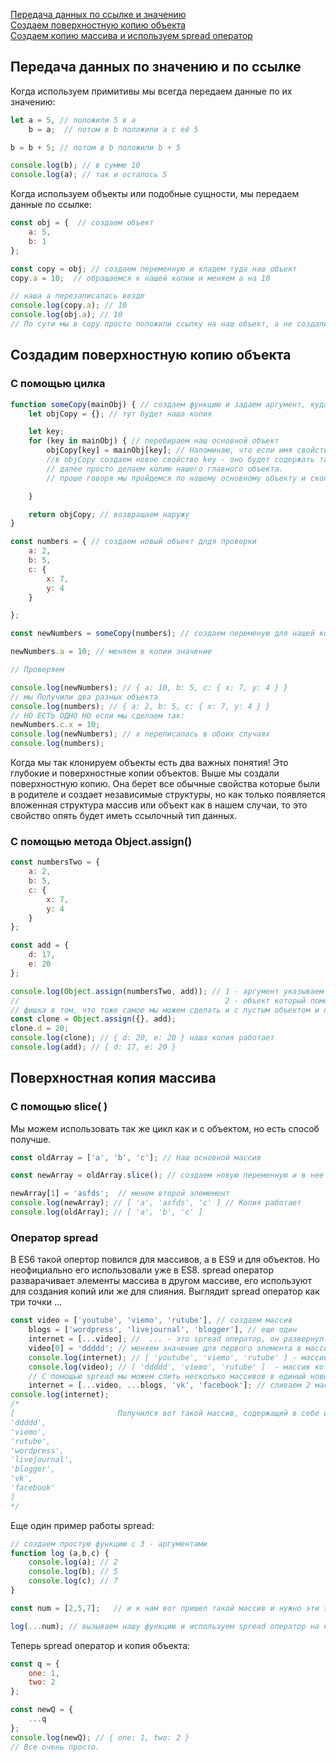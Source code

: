 [Передача данных по ссылке и значению](#link)<br>
[Создаем поверхностную копию объекта](#copy)<br>
[Создаем копию массива и используем spread оператор](#spread)<br>

## <a name ='link'> Передача данных по значению и по ссылке </a> ##
Когда используем примитивы мы всегда передаем данные по их значению:
```javaScript
let a = 5, // положили 5 в а 
    b = a;  // потом в b положили a с её 5

b = b + 5; // потом в b положили b + 5

console.log(b); // в сумме 10 
console.log(a); // так и осталось 5
```
Когда используем объекты или подобные сущности, мы передаем данные по ссылке:
```javaScript
const obj = {  // создаем объект
    a: 5,
    b: 1
};

const copy = obj; // создаем переменную и кладем туда наш объект
copy.a = 10;  // обращаемся к нашей копии и меняем a на 10

// наша a перезаписалась везде
console.log(copy.a); // 10
console.log(obj.a); // 10
// По сути мы в copy просто положили ссылку на наш объект, а не создали его копию.
```
## <a name ='copy'> Создадим поверхностную копию объекта </a> ##

### С помощью цилка ###
```javaScript
function someCopy(mainObj) { // создаем функцию и задаем аргумент, куда будем передавать наш основной объект.
    let objCopy = {}; // тут будет наша копия

    let key;
    for (key in mainObj) { // перебираем наш основной объект
        objCopy[key] = mainObj[key]; // Напоминаю, что если имя свойства в переменной, то обратиться мы можем только через []
        //в objCopy создаем новое свойство key - оно будет содержать такое же значение как и в главном объекте
        // далее просто делаем копию нашего главного объекта.
        // проше говоря мы пройдемся по нашему основному объекту и скопируем все в копию.

    }

    return objCopy; // возвращаем наружу
}

const numbers = { // создаем новый объект длдя проверки
    a: 2,
    b: 5,
    c: {
        x: 7,
        y: 4
    }

};

const newNumbers = someCopy(numbers); // создаем переменую для нашей копии и помещаем в нее функцию копирования и аргумент с нужным объектом

newNumbers.a = 10; // меняем в копии значение

// Проверяем

console.log(newNumbers); // { a: 10, b: 5, c: { x: 7, y: 4 } }
// мы Получили два разных объекта
console.log(numbers); // { a: 2, b: 5, c: { x: 7, y: 4 } }
// НО ЕСТЬ ОДНО НО если мы сделаем так:
newNumbers.c.x = 10;
console.log(newNumbers); // x переписалась в обоих случаях 
console.log(numbers);
```
Когда мы так клонируем объекты есть два важных понятия!
Это глубокие и поверхностные копии объектов.
Выше мы создали поверхностную копию. Она берет все обычные свойства которые были в родителе и создает независимые структуры,
но как только появляется вложенная структура массив или объект как в нашем случаи, то это свойство опять будет иметь ссылочный тип данных.

### С помощью метода Object.assign() ###
```javaScript
const numbersTwo = {
    a: 2,
    b: 5,
    c: {
        x: 7,
        y: 4
    }
};

const add = {
    d: 17,
    e: 20
};

console.log(Object.assign(numbersTwo, add)); // 1 - аргумент указываем объект в который мы хотим все поместить
//                                              2 - объект который помещаем
// фишка в том, что тоже самое мы можем сделать и с пустым объектом и получится просто копия
const clone = Object.assign({}, add);
clone.d = 20;
console.log(clone); // { d: 20, e: 20 } наша копия работает
console.log(add); // { d: 17, e: 20 } 

```
## <a name='spread'> Поверхностная копия массива </a> ##
### С помощью slice( ) ###
Мы можем использовать так же цикл как и с объектом, но есть способ получше.
```javaScript
const oldArray = ['a', 'b', 'c']; // Наш основной массив

const newArray = oldArray.slice(); // создаем новую переменную и в нее кладем наш массив и обращаемся к методу slice( )

newArray[1] = 'asfds';  // менем второй элемемент
console.log(newArray); // [ 'a', 'asfds', 'c' ] // Копия работает
console.log(oldArray); // [ 'a', 'b', 'c' ]

```

### Оператор spread ###
В ES6 такой опертор повился для массивов, а в ES9 и для объектов. Но неофициально его использовали уже в ES8.
spread оператор разварачивает элементы массива в другом массиве, его используют для создания копий или же для слияния.
Выглядит spread оператор как три точки ...
```javaScript
const video = ['youtube', 'viemo', 'rutube'], // создаем массив
    blogs = ['wordpress', 'livejournal', 'blogger'], // еще один
    internet = [...video]; //  ... - это spread оператор, он развернул элементы из video в массив internet 
    video[0] = 'ddddd'; // меняем значение для первого элемента в массиве video.
    console.log(internet); // [ 'youtube', 'viemo', 'rutube' ] - массив где мы использовали ...
    console.log(video); // [ 'ddddd', 'viemo', 'rutube' ]  - массив которого делали копию, первый элемент поменялся только у оригинала. Копия удалась.
    // С помощью spread мы можем слить несколько массивов в единый новый массив и так же, что-то добавить еще.
    internet = [...video, ...blogs, 'vk', 'facebook']; // сливаем 2 масива и добавляем еще 2 элемента - 'vk', 'facebook'
console.log(internet);
/*
[                       Получился вот такой массив, содержащий в себе все из массива video и blogs и 2 доп элемента
'ddddd',
'viemo',
'rutube',
'wordpress',
'livejournal',
'blogger',
'vk',
'facebook'
]
*/
```
Еще один пример работы spread:
```javascript
// cоздаем простую функцию с 3 - аргументами
function log (a,b,c) {
    console.log(a); // 2          
    console.log(b); // 5
    console.log(c); // 7
}

const num = [2,5,7];   // и к нам вот пришел такой массив и нужно эти элементы добавить в наши 3 аргумента в функции

log(...num); // вызываем нашу функцию и используем spread оператор на нашем массиве и все. Выше видно какая цифра и в какой аргумент пошла.
```
Теперь spread оператор и копия объекта:
```javaScript
const q = {
    one: 1,
    two: 2
};

const newQ = {
    ...q
};
console.log(newQ); // { one: 1, two: 2 }
// Все очень просто.
```

